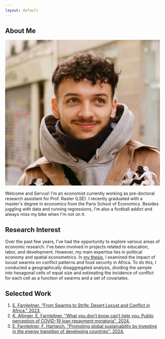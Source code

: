 ```yaml
---
layout: default
---
```


## About Me

<img class="profile-picture" src="sherlock.JPG">


Welcome and Servus! I'm an economist currently working as pre-doctoral research assistant for Prof. Raster (LSE). I recently graduated with a master's degree in economics from the Paris School of Economics. Besides juggling with data and running regressions, I'm also a football addict and always miss my bike when I'm not on it.

## Research Interest

Over the past few years, I've had the opportunity to explore various areas of economic research. I've been involved in projects related to education, labor, and development. However, my main expertise lies in political economy and spatial econometrics. In [my thesis](https://www.dropbox.com/scl/fi/qqt01yuy4crucl1sf2744/Master_Thesis.pdf?rlkey=oyei7ddrr0ktun4bdnbrcnvdf&dl=0), I examined the impact of locust swarms on conflict patterns and food security in Africa. To do this, I conducted a geographically disaggregated analysis, dividing the sample into hexagonal cells of equal size and estimating the incidence of conflict for each cell as a function of swarms and a set of covariates.

## Selected Work

1. [E. Farnleitner. "From Swarms to Strife: Desert Locust and Conflict in Africa." 2023.](https://www.dropbox.com/scl/fi/qqt01yuy4crucl1sf2744/Master_Thesis.pdf?rlkey=oyei7ddrr0ktun4bdnbrcnvdf&dl=0)
2. [K. Allinger, E. Farnleitner. "What you don’t know can’t help you: Public perception of COVID-19 loan repayment moratoria". 2024.](https://www.oenb.at/Publikationen/Volkswirtschaft/bulletin/2024/q2-2024/june-2024/html-version.html)
3. [E. Farnleitner, F. Hartwich. "Promoting global sustainability by investing in the energy transition of developing countries". 2024.](https://iap.unido.org/index.php/articles/promoting-global-sustainability-investing-energy-transition-developing-countries)

 
